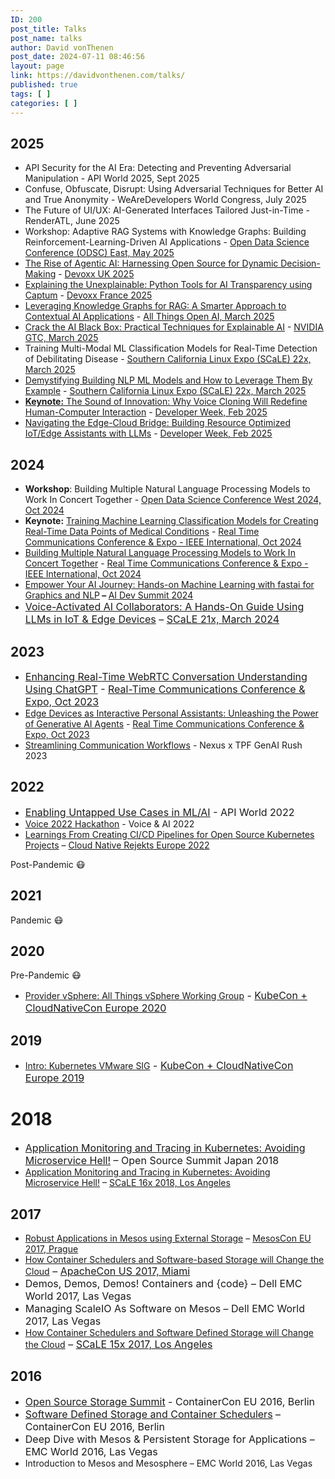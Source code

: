 ```yaml
---
ID: 200
post_title: Talks
post_name: talks
author: David vonThenen
post_date: 2024-07-11 08:46:56
layout: page
link: https://davidvonthenen.com/talks/
published: true
tags: [ ]
categories: [ ]
---
```

<!-- wp:heading -->
<h2 class="wp-block-heading">2025</h2>
<!-- /wp:heading -->

<!-- wp:list -->
<ul class="wp-block-list">

<!-- wp:list-item -->
<li>API Security for the AI Era: Detecting and Preventing Adversarial Manipulation - API World 2025, Sept 2025</li>
<!-- /wp:list-item -->

<!-- wp:list-item -->
<li>Confuse, Obfuscate, Disrupt: Using Adversarial Techniques for Better AI and True Anonymity - WeAreDevelopers World Congress, July 2025</li>
<!-- /wp:list-item -->

<!-- wp:list-item -->
<li>The Future of UI/UX: AI-Generated Interfaces Tailored Just-in-Time - RenderATL, June 2025</li>
<!-- /wp:list-item -->

<!-- wp:list-item -->
<li>Workshop: Adaptive RAG Systems with Knowledge Graphs: Building Reinforcement-Learning-Driven AI Applications - <a href="https://odsc.com/speakers/adaptive-rag-systems-with-knowledge-graphs-building-reinforcement-learning-driven-ai-applications/" target="_blank">Open Data Science Conference (ODSC) East, May 2025</a></li>
<!-- /wp:list-item -->

<!-- wp:list-item -->
<li><a href="https://youtu.be/umurTAD4x2Y" target="_blank">The Rise of Agentic AI: Harnessing Open Source for Dynamic Decision-Making</a> - <a href="https://www.devoxx.co.uk/talk?id=10994" target="_blank">Devoxx UK 2025</a></li>
<!-- /wp:list-item -->

<!-- wp:list-item -->
<li><a href="https://youtu.be/umurTAD4x2Y" target="_blank">Explaining the Unexplainable: Python Tools for AI Transparency using Captum</a> - <a href="https://mobile.devoxx.com/events/devoxxfr2025/talks/6651/details" target="_blank">Devoxx France 2025</a></li>
<!-- /wp:list-item -->

<!-- wp:list-item -->
<li><a href="https://youtu.be/G_4O6mhk208?" target="_blank">Leveraging Knowledge Graphs for RAG: A Smarter Approach to Contextual AI Applications</a> - <a href="https://allthingsopen.ai/sessions/leveraging-knowledge-graphs-for-rag-a-smarter-approach-to-contextual-ai-applications" target="_blank">All Things Open AI, March 2025</a></li>
<!-- /wp:list-item -->

<!-- wp:list-item -->
<li><a href="https://youtu.be/umurTAD4x2Y" target="_blank">Crack the AI Black Box: Practical Techniques for Explainable AI</a> - <a href="https://www.nvidia.com/gtc/session-catalog/?search=S74147#/session/1734135317253001NfAh" target="_blank">NVIDIA GTC, March 2025</a></li>
<!-- /wp:list-item -->

<!-- wp:list-item -->
<li>Training Multi-Modal ML Classification Models for Real-Time Detection of Debilitating Disease - <a href="https://www.socallinuxexpo.org/scale/22x/presentations/training-multi-modal-ml-classification-models-real-time-detection" target="_blank">Southern California Linux Expo (SCaLE) 22x, March 2025</a></li>
<!-- /wp:list-item -->

<!-- wp:list-item -->
<li><a href="https://youtu.be/hAvCtpKnkLI" target="_blank">Demystifying Building NLP ML Models and How to Leverage Them By Example</a> - <a href="https://www.socallinuxexpo.org/scale/22x/presentations/training-multi-modal-ml-classification-models-real-time-detection" target="_blank">Southern California Linux Expo (SCaLE) 22x, March 2025</a></li>
<!-- /wp:list-item -->

<!-- wp:list-item -->
<li><a href="https://youtu.be/WkQnqkHrzEQ" target="_blank"><strong>Keynote:</strong> The Sound of Innovation: Why Voice Cloning Will Redefine Human-Computer Interaction</a> - <a href="https://developerweek2025.sched.com/event/1tz7d/keynote-digitalocean-the-sound-of-innovation-why-voice-cloning-will-redefine-human-computer-interaction" target="_blank">Developer Week, Feb 2025</a></li>
<!-- /wp:list-item -->

<!-- wp:list-item -->
<li><a href="https://youtu.be/mAvCaSFuLZk" target="_blank">Navigating the Edge-Cloud Bridge: Building Resource Optimized IoT/Edge Assistants with LLMs</a> - <a href="https://developerweek2025.sched.com/event/1tz6p/open-session-navigating-the-edge-cloud-bridge-building-resource-optimized-iotedge-assistants-with-llms" target="_blank">Developer Week, Feb 2025</a></li>
<!-- /wp:list-item -->
</ul>
<!-- /wp:list -->

<!-- wp:heading -->
<h2 class="wp-block-heading">2024</h2>
<!-- /wp:heading -->

<!-- wp:list -->
<ul class="wp-block-list"><!-- wp:list-item -->
<li><strong>Workshop</strong>: Building Multiple Natural Language Processing Models to Work In Concert Together - <a href="https://odsc.com/speakers/building-multiple-natural-language-processing-models-to-work-in-concert-together/" target="_blank">Open Data Science Conference West 2024, Oct 2024</a></li>
<!-- /wp:list-item -->

<!-- wp:list-item -->
<li><strong>Keynote:</strong> <a href="https://youtu.be/YgeinCCUBCk?si=m6dhalbBiwbOouJv" target="_blank">Training Machine Learning Classification Models for Creating Real-Time Data Points of Medical Conditions</a>&nbsp;- <a href="https://www.rtc-conference.com/2024/presentation/?hid=313" target="_blank">Real Time Communications Conference &amp; Expo - IEEE International, Oct 2024</a></li>
<!-- /wp:list-item -->

<!-- wp:list-item -->
<li><a href="https://youtu.be/0DHHS17mn_o?si=wZVUiX2Mx64zfKEy" target="_blank">Building Multiple Natural Language Processing Models to Work In Concert Together</a> - <a href="https://www.rtc-conference.com/2024/presentation/?hid=312" target="_blank">Real Time Communications Conference &amp; Expo - IEEE International, Oct 2024</a></li>
<!-- /wp:list-item -->

<!-- wp:list-item -->
<li><a href="https://developerweekmanagement2024.sched.com/event/1cuKJ/open-talk-ai-empower-your-ai-journey-hands-on-machine-learning-with-fastai-for-graphics-and-nlp">Empower Your AI Journey: Hands-on Machine Learning with fastai for Graphics and NLP</a><strong> – </strong><a href="https://developerweekmanagement2024.sched.com/event/1cuKJ/open-talk-ai-empower-your-ai-journey-hands-on-machine-learning-with-fastai-for-graphics-and-nlp">AI Dev Summit 2024</a></li>
<!-- /wp:list-item -->

<!-- wp:list-item -->
<li><a style="font-size: 1rem;" href="https://www.youtube.com/watch?v=9Nj4hKy70yQ">Voice-Activated AI Collaborators: A Hands-On Guide Using LLMs in IoT &amp; Edge Devices</a><span style="font-size: 1rem;"> – </span><a style="font-size: 1rem;" href="https://www.socallinuxexpo.org/scale/21x/presentations/voice-activated-ai-collaborators-hands-guide-using-llms-iot-edge-devices">SCaLE 21x, March 2024</a></li>
<!-- /wp:list-item --></ul>
<!-- /wp:list -->

<!-- wp:heading -->
<h2 class="wp-block-heading">2023</h2>
<!-- /wp:heading -->

<!-- wp:list -->
<ul class="wp-block-list"><!-- wp:list-item -->
<li><a style="font-size: 1rem;" href="https://youtu.be/u-Q2TdzS7d8?si=yoAHHzLxEX5yL2Ca">Enhancing Real-Time WebRTC Conversation Understanding Using ChatGPT</a><span style="font-size: 1rem;"> - </span><a style="font-size: 1rem;" href="https://www.rtc-conference.com/2023/presentation/?hid=325">Real-Time Communications Conference &amp; Expo, Oct 2023</a></li>
<!-- /wp:list-item -->

<!-- wp:list-item -->
<li><a href="https://youtu.be/ctyWBG-x9y8?si=Hn7FVDRN1C0m_ZUL">Edge Devices as Interactive Personal Assistants: Unleashing the Power of Generative AI Agents</a> - <a href="https://www.rtc-conference.com/2023/presentation/?hid=326">Real Time Communications Conference &amp; Expo, Oct 2023</a></li>
<!-- /wp:list-item -->

<!-- wp:list-item -->
<li><a href="https://youtu.be/8gfWnN_hwGk">Streamlining Communication Workflows</a> - Nexus x TPF GenAI Rush 2023</li>
<!-- /wp:list-item --></ul>
<!-- /wp:list -->

<!-- wp:heading -->
<h2 class="wp-block-heading">2022</h2>
<!-- /wp:heading -->

<!-- wp:list -->
<ul class="wp-block-list"><!-- wp:list-item -->
<li><a style="font-size: 1rem;" href="https://youtu.be/XYQPIHazMK8">Enabling Untapped Use Cases in ML/AI</a><span style="font-size: 1rem;"> - API World 2022</span></li>
<!-- /wp:list-item -->

<!-- wp:list-item -->
<li><a href="https://youtu.be/iqaCboSdscI">Voice 2022 Hackathon</a> - Voice &amp; AI 2022</li>
<!-- /wp:list-item -->

<!-- wp:list-item -->
<li><a href="https://youtu.be/IGRbpNmBmKA?si=FU-RYy6_Wo_-L8kF" target="_blank">Learnings From Creating CI/CD Pipelines for Open Source Kubernetes Projects</a> – <a href="https://cfp.cloud-native.rejekts.io/cloud-native-rejekts-eu-valencia-2022/talk/DRRWA3/" target="_blank">Cloud Native Rejekts Europe 2022</a></li>
<!-- /wp:list-item --></ul>
<!-- /wp:list -->

<!-- wp:paragraph -->
<p>Post-Pandemic 😷</p>
<!-- /wp:paragraph -->

<!-- wp:heading -->
<h2 class="wp-block-heading">2021</h2>
<!-- /wp:heading -->

<!-- wp:paragraph -->
<p>Pandemic 😷</p>
<!-- /wp:paragraph -->

<!-- wp:heading -->
<h2 class="wp-block-heading">2020</h2>
<!-- /wp:heading -->

<!-- wp:paragraph -->
<p>Pre-Pandemic 😷</p>
<!-- /wp:paragraph -->

<!-- wp:list -->
<ul class="wp-block-list"><!-- wp:list-item -->
<li><a href="https://youtu.be/Yhx6YO2ZowM?si=Ai3jidVINB21mxnR" target="_blank">Provider vSphere: All Things vSphere Working Group</a><span style="font-size: 1rem;"> - <a href="https://kccnceu20.sched.com/event/ZevZ/provider-vsphere-all-things-vsphere-working-group-david-vonthenen-fabio-rapposelli-vmware" target="_blank">KubeCon + CloudNativeCon Europe 2020</a></span></li>
<!-- /wp:list-item --></ul>
<!-- /wp:list -->

<!-- wp:heading -->
<h2 class="wp-block-heading">2019</h2>
<!-- /wp:heading -->

<!-- wp:list -->
<ul class="wp-block-list"><!-- wp:list-item -->
<li><a href="https://youtu.be/ijekYPaGW3k?si=RjHBqNSipQwHdgeL" target="_blank">Intro: Kubernetes VMware SIG</a><span style="font-size: 1rem;"> - <a href="https://kccnceu19.sched.com/event/MPi1/intro-kubernetes-vmware-sig-david-vonthenen-steven-wong-vmware" target="_blank">KubeCon + CloudNativeCon Europe 2019</a></span></li>
<!-- /wp:list-item --></ul>
<!-- /wp:list -->

<!-- wp:heading {"level":1} -->
<h1 class="wp-block-heading">2018</h1>
<!-- /wp:heading -->

<!-- wp:list -->
<ul class="wp-block-list"><!-- wp:list-item -->
<li><a style="font-size: 1rem;" href="https://ossalsjp18.sched.com/event/EaYd/application-monitoring-and-tracing-in-kubernetes-avoiding-microservice-hell-david-vonthenen-vmware">Application Monitoring and Tracing in Kubernetes: Avoiding Microservice Hell!</a><span style="font-size: 1rem;"> – Open Source Summit Japan 2018</span></li>
<!-- /wp:list-item -->

<!-- wp:list-item -->
<li><a href="https://www.youtube.com/live/wBRAcDWGiB0?si=CCG7z8OMYH-s61OQ" target="_blank">Application Monitoring and Tracing in Kubernetes: Avoiding Microservice Hell!</a> – <a href="https://www.socallinuxexpo.org/scale/16x/presentations/application-monitoring-and-tracing-kubernetes-avoiding-microservice-hell" target="_blank">SCaLE 16x 2018, Los Angeles</a></li>
<!-- /wp:list-item --></ul>
<!-- /wp:list -->

<!-- wp:heading -->
<h2 class="wp-block-heading">2017</h2>
<!-- /wp:heading -->

<!-- wp:list -->
<ul class="wp-block-list"><!-- wp:list-item -->
<li><a href="https://youtu.be/HbgBQ_TsPqs?si=Fx-I7lHROP6MQQ2K" target="_blank">Robust Applications in Mesos using External Storage</a> – <a href="https://mesosconeu17.sched.com/event/C2jx/robust-applications-in-mesos-using-external-storage-david-vonthenen-code" target="_blank">MesosCon EU 2017, Prague</a></li>
<!-- /wp:list-item -->

<!-- wp:list-item -->
<li><a href="https://youtu.be/ph8KlAXX49I?si=OII-d5IAo4Dsajy9" target="_blank">How Container Schedulers and Software-based Storage will Change the Cloud</a><span style="font-size: 1rem;"> – <a href="https://apachecon2017.sched.com/event/9zvO/how-container-schedulers-and-software-based-storage-will-change-the-cloud-david-vonthenen-code-by-dell-emc" target="_blank">ApacheCon US 2017, Miami</a></span></li>
<!-- /wp:list-item -->

<!-- wp:list-item -->
<li><span style="font-size: 1rem;">Demos, Demos, Demos! Containers and {code} – Dell EMC World 2017, Las Vegas</span></li>
<!-- /wp:list-item -->

<!-- wp:list-item -->
<li><span style="font-size: 1rem;">Managing ScaleIO As Software on Mesos – Dell EMC World 2017, Las Vegas</span></li>
<!-- /wp:list-item -->

<!-- wp:list-item -->
<li><a href="https://www.youtube.com/live/6kYRv6ShRSo?si=SzU83AVZ6jQyRu2-" target="_blank">How Container Schedulers and Software Defined Storage will Change the Cloud</a><span style="font-size: 1rem;"> – <a href="https://www.socallinuxexpo.org/scale/15x/presentations/how-container-schedulers-and-software-defined-storage-will-change-cloud" target="_blank">SCaLE 15x 2017, Los Angeles</a></span></li>
<!-- /wp:list-item --></ul>
<!-- /wp:list -->

<!-- wp:heading -->
<h2 class="wp-block-heading">2016</h2>
<!-- /wp:heading -->

<!-- wp:list -->
<ul class="wp-block-list"><!-- wp:list-item -->
<li><a style="font-size: 1rem;" href="https://linuxconcontainerconeurope2016.sched.com/event/8Iq4/open-source-storage-summit-presented-by-code-by-dell-emc-pre-registration-required">Open Source Storage Summit</a><span style="font-size: 1rem;"> - ContainerCon EU 2016, Berlin</span></li>
<!-- /wp:list-item -->

<!-- wp:list-item -->
<li><a style="font-size: 1rem;" href="https://linuxconcontainerconeurope2016.sched.com/event/7oHl/game-changer-software-defined-storage-and-container-schedulers-david-vonthenen-emc-code?iframe=no&amp;w=100%25&amp;sidebar=yes&amp;bg=no">Software Defined Storage and Container Schedulers</a><span style="font-size: 1rem;"> – ContainerCon EU 2016, Berlin</span></li>
<!-- /wp:list-item -->

<!-- wp:list-item -->
<li><span style="font-size: 1rem;">Deep Dive with Mesos &amp; Persistent Storage for Applications – EMC World 2016, Las Vegas</span></li>
<!-- /wp:list-item -->

<!-- wp:list-item -->
<li>Introduction to Mesos and Mesosphere – EMC World 2016, Las Vegas</li>
<!-- /wp:list-item --></ul>
<!-- /wp:list -->

<!-- wp:paragraph -->
<p></p>
<!-- /wp:paragraph -->
